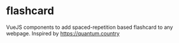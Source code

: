 # flashcard
VueJS components to add spaced-repetition based flashcard to any webpage. Inspired by https://quantum.country
